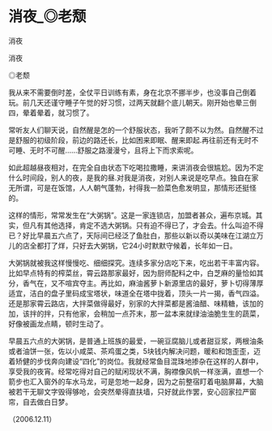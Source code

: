 # 消夜_◎老颓

消夜

消夜

◎老颓

我从来不需要倒时差，全仗平日训练有素，身在北京不挪半步，也没事自己倒着玩。前几天还谨守睡子午觉的好习惯，过两天就翻个底儿朝天。刚开始也晕三倒四，晕着晕着，就习惯了。

常听友人们聊天说，自然醒是怎的一个舒服状态，我听了颇不以为然。自然醒不过是舒服的初级阶段，前边的路还长，比如困来即眠、醒来即起.再往前还有无时不可睡、无时不可醒……舒服之路漫漫兮，且将上下而求索呢。

如此超越昼夜相对，在完全自由状态下吃喝拉撒睡，来讲消夜会很尴尬。因为不定什么时间段，别人的夜，是我的昼.对我是消夜，对别人来说是吃早点。独自在家无所谓，可是在饭馆，人人朝气蓬勃，衬得我一脸菜色愈发明显，那情形还挺怪的。

这样的情形，常常发生在“大粥锅”。这是一家连锁店，加盟者甚众，遍布京城。其实，但凡有其他选择，肯定不选大粥锅。只有迫不得已了，才会去。什么叫迫不得已？好比早晨五六点了，天际间已经泛了鱼肚白，那些以新以奇以美味在江湖立万儿的店全都打了烊，只好去大粥锅，它24小时默默守候着，长年如一日。

大粥锅就被我这样慢慢吃、细细探究。连续多家分店吃下来，吃出若干丰富内容。比如早点特有的榨菜丝，霄云路那家最好，因为厨师配料之中，白芝麻的量恰如其分，香气在，又不喧宾夺主。再比如，麻油酱萝卜新源里店的最好，萝卜切得薄厚适宜，洁白的盘子里码成宝塔状，味道全在塔中拢着，顶头一片一揭，香气四溢。还是那家霄云路店，大拌菜做得最好，别家的大拌菜都是酱油醋、味精糖，该加的加，该拌的拌，只有他家，会稍加一点芥末，那一盆本来就绿油油脆生生的蔬菜，好像被画龙点睛，顿时生动了。

早晨五六点的大粥锅，是普通上班族的最爱，一碗豆腐脑儿或者甜豆浆，两根油条或者油饼一张，佐以小咸菜、茶鸡蛋之类，5块钱内解决问题，暖和和饱歪歪，迈着矫健的步伐奔向建设“四化”的岗位。我就经常鱼目混珠地掺杂在这样的人群中，享受我的夜宵。经常吃得对自己的赋闲现状不满，胸襟像风帆一样涨满，直想一个箭步也汇入窗外的车水马龙，可是忽地一起身，因为之前整宿盯着电脑屏幕，大脑被若干无聊文字毁得够呛，会突然晕得直扶墙，只好就此作罢，安心回家拉严窗帘，自去做白日梦。

（2006.12.11）